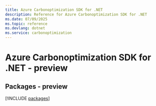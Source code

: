 ```yaml
---
title: Azure Carbonoptimization SDK for .NET
description: Reference for Azure Carbonoptimization SDK for .NET
ms.date: 07/09/2025
ms.topic: reference
ms.devlang: dotnet
ms.service: carbonoptimization
---
```

# Azure Carbonoptimization SDK for .NET - preview
## Packages - preview
[!INCLUDE [packages](carbonoptimization-index.md)]